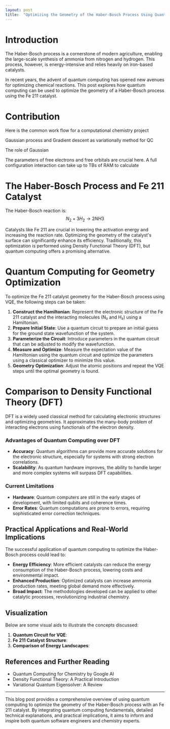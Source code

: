 ```yaml
---
layout: post
title:  "Optimizing the Geometry of the Haber-Bosch Process Using Quantum Computing"
---
```

	
# Introduction

The Haber-Bosch process is a cornerstone of modern agriculture, enabling the large-scale synthesis of ammonia from nitrogen and hydrogen. This process, however, is energy-intensive and relies heavily on iron-based catalysts. 

In recent years, the advent of quantum computing has opened new avenues for optimizing chemical reactions. This post explores how quantum computing can be used to optimize the geometry of a Haber-Bosch process using the Fe 211 catalyst.

# Contribution

Here is the common work flow for a computational chemistry project

Gaussian process and Gradient descent as variationally method for QC

The role of Gaussian 

The parameters of free electrons and free orbitals are crucial here. A full configuration interaction can take up to TBs of RAM to calculate 

# The Haber-Bosch Process and Fe 211 Catalyst

The Haber-Bosch reaction is: $$N_2 + 3H_2 \rightarrow 2NH3$$

Catalysts like Fe 211 are crucial in lowering the activation energy and increasing the reaction rate. Optimizing the geometry of the catalyst's surface can significantly enhance its efficiency. Traditionally, this optimization is performed using Density Functional Theory (DFT), but quantum computing offers a promising alternative.

# Quantum Computing for Geometry Optimization

To optimize the Fe 211 catalyst geometry for the Haber-Bosch process using VQE, the following steps can be taken:

1. **Construct the Hamiltonian**: Represent the electronic structure of the Fe 211 catalyst and the interacting molecules (N₂ and H₂) using a Hamiltonian.
2. **Prepare Initial State**: Use a quantum circuit to prepare an initial guess for the ground state wavefunction of the system.
3. **Parameterize the Circuit**: Introduce parameters in the quantum circuit that can be adjusted to modify the wavefunction.
4. **Measure and Optimize**: Measure the expectation value of the Hamiltonian using the quantum circuit and optimize the parameters using a classical optimizer to minimize this value.
5. **Geometry Optimization**: Adjust the atomic positions and repeat the VQE steps until the optimal geometry is found.

# Comparison to Density Functional Theory (DFT)

DFT is a widely used classical method for calculating electronic structures and optimizing geometries. It approximates the many-body problem of interacting electrons using functionals of the electron density.

### Advantages of Quantum Computing over DFT

- **Accuracy**: Quantum algorithms can provide more accurate solutions for the electronic structure, especially for systems with strong electron correlations.
- **Scalability**: As quantum hardware improves, the ability to handle larger and more complex systems will surpass DFT capabilities.

### Current Limitations

- **Hardware**: Quantum computers are still in the early stages of development, with limited qubits and coherence times.
- **Error Rates**: Quantum computations are prone to errors, requiring sophisticated error correction techniques.

## Practical Applications and Real-World Implications

The successful application of quantum computing to optimize the Haber-Bosch process could lead to:

- **Energy Efficiency**: More efficient catalysts can reduce the energy consumption of the Haber-Bosch process, lowering costs and environmental impact.
- **Enhanced Production**: Optimized catalysts can increase ammonia production rates, meeting global demand more effectively.
- **Broad Impact**: The methodologies developed can be applied to other catalytic processes, revolutionizing industrial chemistry.

## Visualization

Below are some visual aids to illustrate the concepts discussed:

1. **Quantum Circuit for VQE**:
2. **Fe 211 Catalyst Structure**:
3. **Comparison of Energy Landscapes**:

## References and Further Reading

- Quantum Computing for Chemistry by Google AI
- Density Functional Theory: A Practical Introduction
- Variational Quantum Eigensolver: A Review

---

This blog post provides a comprehensive overview of using quantum computing to optimize the geometry of the Haber-Bosch process with an Fe 211 catalyst. By integrating quantum computing fundamentals, detailed technical explanations, and practical implications, it aims to inform and inspire both quantum software engineers and chemistry experts.
